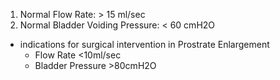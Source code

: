 1. Normal Flow Rate: > 15 ml/sec
2. Normal Bladder Voiding Pressure: < 60 cmH2O

- indications for surgical intervention in Prostrate Enlargement
	- Flow Rate <10ml/sec
	- Bladder Pressure >80cmH2O